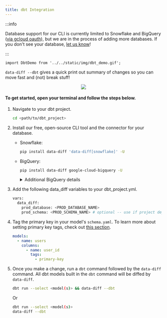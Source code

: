 ```yaml
---
title: dbt Integration
---
```


:::info

Database support for our CLI is currently limited to Snowflake and BigQuery ([via gcloud oauth](https://docs.getdbt.com/reference/warehouse-setups/bigquery-setup#oauth-via-gcloud)), but we are in the process of adding more databases. If you don't see your database, [let us know](https://github.com/datafold/data-diff/issues/new?assignees=&labels=new-db-driver&template=request-support-for-a-database.md&title=Add+support+for+%3Cdatabase+name%3E)!

:::

```mdx-code-block
import DbtDemo from '../../static/img/dbt_demo.gif';

```
`data-diff --dbt` gives a quick print out summary of changes so you can move fast and (not) break stuff!

<center><img src={DbtDemo} style={{width: '75%'}}/></center>


#### To get started, open your terminal and follow the steps below.

1. Navigate to your dbt project.
    ```bash
    cd <path/to/dbt_project>
    ```
2. Install our free, open-source CLI tool and the connector for your database.

    - Snowflake:
      ```bash
      pip install data-diff 'data-diff[snowflake]' -U
      ```

    - BigQuery:
      ```bash
      pip install data-diff google-cloud-bigquery -U
      ```
      <details>
        <summary>Additional BigQuery details</summary>
        Only dbt projects that use the <a href="https://docs.getdbt.com/reference/warehouse-setups/bigquery-setup#oauth-via-gcloud">OAuth via gcloud</a> connection method are currently supported.
        <br/>
        <br/>
        For example, run:
        <br/>
        <code>gcloud auth application-default login</code>
        <br/>
        Before:
        <br/>
        <code>dbt run --select &lt;model(s)&gt; && data-diff --dbt</code>
        <br/>
        
      </details>
    

3. Add the following data_diff variables to your dbt_project.yml.
    ```bash
    vars:
      data_diff:
        prod_database: <PROD_DATABASE_NAME>
        prod_schema: <PROD_SCHEMA_NAME> # optional -- use if project deploys to a single schema
    ```
4. Tag the primary key in your model's `schema.yaml`. To learn more about setting primary key tags, check out [this section](../integrations/orchestration/dbt_adv_config#tag-primary-keys-in-dbt-models).
    ```yaml
    models:
      - name: users
        columns:
          - name: user_id
            tags:
              - primary-key
    ```
5. Once you make a change, run a `dbt` command followed by the `data-diff` command. All dbt models built in the `dbt` command will be diffed by `data-diff`.
    ```bash
    dbt run --select <model(s)> && data-diff --dbt
    ```
    Or

    ```bash
    dbt run --select <model(s)>
    data-diff --dbt
    ```